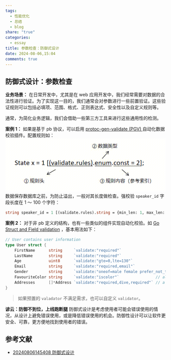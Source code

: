 ```yaml
---
tags:
  - 性能优化
  - 总结
  - blog
share: "true"
categories:
  - essay
title: 参数检查：防御式设计
date: 2024-08-06,15:04
comments: true
---
```


## 防御式设计：参数检查

**业务场景：**
在日常开发中，尤其是在 web 应用开发中，我们经常需要对数据的合法性进行验证。为了实现这一目的，我们通常会对参数进行一些前置验证。这些验证规则可以包括必填项、范围、格式、正则表达式、安全性以及自定义规则等。

通常，为简化业务逻辑，我们会借助一些第三方工具来进行这些通用性的检测。

**案例 1：**
如果是基于 pb 协议，可以启用 [protoc-gen-validate (PGV) ](https://github.com/bufbuild/protoc-gen-validate) 自动化数据校验插件。配置规则如：
![](assets/images/Pasted%20image%2020240206162835.png)
数据保存数据库之前，为防止溢出，一般对其长度做检查。强校验 `speaker_id` 字段长度在 1 ～ 100 个字符：

```protobuf
string speaker_id = 1 [(validate.rules).string = {min_len: 1, max_len: 100 }];
```

**案例 2：**
对于非 pb 定义的结构，也有一些类似的组件实现自动化校验。如 [Go Struct and Field validation](https://github.com/go-playground/validator) ，基本用法如下：

```go
// User contains user information
type User struct {
	FirstName      string     `validate:"required"`
	LastName       string     `validate:"required"`
	Age            uint8      `validate:"gte=0,lte=130"`
	Email          string     `validate:"required,email"`
	Gender         string     `validate:"oneof=male female prefer_not_to"`
	FavouriteColor string     `validate:"iscolor"`                // alias for 'hexcolor|rgb|rgba|hsl|hsla'
	Addresses      []*Address `validate:"required,dive,required"` // a person can have a home and cottage...
}
```

> 如果预置的 `valadator` 不满足需求，也可以自定义 `validator`。

**谚云：防御不到位，上线跑断腿**
防御式设计是考虑使用者可能会错误使用的情况，从设计上避免错误使用，或是降低错误使用的机会。防御性设计可以让软件更安全、可靠，更方便地找到使用者的错误。

## 参考文献

- [20240806145408 防御式设计](notes/timenotes/2024/08/20240806145408%20防御式设计.md)
